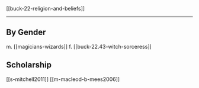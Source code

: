 [[buck-22-religion-and-beliefs]]

---

## By Gender
m. [[magicians-wizards]]
f. [[buck-22.43-witch-sorceress]]

## Scholarship
[[s-mitchell2011]]
[[m-macleod-b-mees2006]]